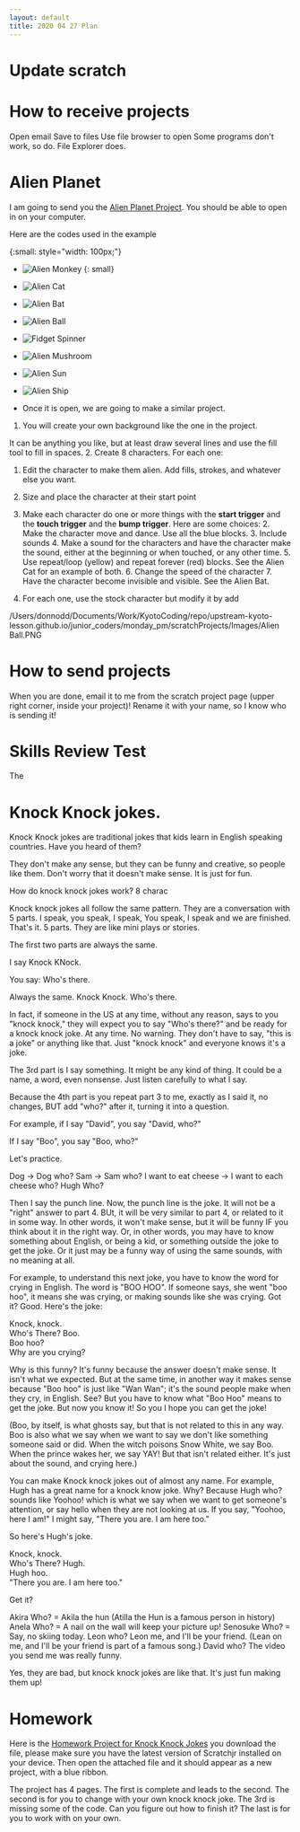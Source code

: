 ```yaml
---
layout: default
title: 2020 04 27 Plan 
---
```


# Update scratch

# How to receive projects

Open email 
Save to files 
Use file browser to open 
Some programs don't work, so do. File Explorer does.

# Alien Planet

I am going to send you the [Alien Planet Project](./scratchProjects/Y1R31Alienplanet.sjr). You should be able to open in on your computer. 

Here are the codes used in the example

{:small: style="width: 100px;"}
* ![Alien Monkey](./scratchProjects/Images/Alien%20Monkey.PNG)
{: small}

* ![Alien Cat](./scratchProjects/Images/Alien%20Cat.PNG)
* ![Alien Bat](./scratchProjects/Images/Alien%20Bat.PNG)
* ![Alien Ball](./scratchProjects/Images/Alien%20Ball.PNG)
* ![Fidget Spinner](./scratchProjects/Images/Fidget%20Spinner.PNG)
* ![Alien Mushroom](./scratchProjects/Images/Alien%20Mushroom.PNG)
* ![Alien Sun](./scratchProjects/Images/Alien%20Sun.PNG)
* ![Alien Ship](./scratchProjects/Images/Alien%20Ship.PNG)

* Once it is open, we are going to make a similar project. 

1. You will create your own background like the one in the project. 

It can be anything you like, but at least draw several lines and use the fill tool to fill in spaces.
2. Create 8 characters. For each one:
   1. Edit the character to make them alien. Add fills, strokes, and whatever else you want.
   2. Size and place the character at their start point
3. Make each character do one or more things with the **start trigger** and the **touch trigger** and the **bump trigger**. Here are some choices: 
   2. Make the character move and dance. Use all the blue blocks.
   3. Include sounds
   4. Make a sound for the characters and have the character make the sound, either at the beginning or when touched, or any other time.
   5. Use repeat/loop (yellow) and repeat forever (red) blocks. See the Alien Cat for an example of both.
   6. Change the speed of the character
   7. Have the character become invisible and visible. See the Alien Bat.

   
4. For each one, use the stock character but modify it by add

/Users/donnodd/Documents/Work/KyotoCoding/repo/upstream-kyoto-lesson.github.io/junior_coders/monday_pm/scratchProjects/Images/Alien Ball.PNG

# How to send projects

When you are done, email it to me from the scratch project page (upper right corner, inside your project)! Rename it with your name, so I know who is sending it!

# Skills Review Test

The 

# Knock Knock jokes.

Knock Knock jokes are traditional jokes that kids learn in English speaking countries. Have you heard of them?

They don't make any sense, but they can be funny and creative, so people like them. Don't worry that it doesn't make sense. It is just for fun. 

How do knock knock jokes work? 8 charac

Knock knock jokes all follow the same pattern. They are a conversation with 5 parts. I speak, you speak, I speak, You speak, I speak and we are finished. That's it. 5 parts. They are like mini plays or stories. 


The first two parts are always the same.

I say Knock KNock.

You say: Who's there.

Always the same. Knock Knock. Who's there. 

In fact, if someone in the US at any time, without any reason, says to you "knock knock," they will expect you to say "Who's there?" and be ready for a knock knock joke. At any time. No warning. They don't have to say, "this is a joke" or anything like that. Just "knock knock" and everyone knows it's a joke.

The 3rd part is I say something. It might be any kind of thing. It could be a name, a word, even nonsense. Just listen carefully to what I say.

Because the 4th part is you repeat part 3 to me, exactly as I said it, no changes, BUT add "who?" after it, turning it into a question.

For example, if I say "David", you say "David, who?"

If I say "Boo", you say "Boo, who?"

Let's practice. 

Dog -> Dog who? 
Sam -> Sam who?
I want to eat cheese -> I want to each cheese who?
Hugh Who?

Then I say the punch line. Now, the punch line is the joke. It will not be a "right" answer to part 4. BUt, it will be very similar to part 4, or related to it in some way. In other words, it won't make sense, but it will be funny IF you think about it in the right way. Or, in other words, you may have to know something about English, or being a kid, or something outside the joke to get the joke. Or it just may be a funny way of using the same sounds, with no meaning at all.

For example, to understand this next joke, you have to know the word for crying in English. The word is "BOO HOO". If someone says, she went "boo hoo", it means she was crying, or making sounds like she was crying. Got it? Good. Here's the joke:

Knock, knock.  
Who's There?
Boo.  
Boo hoo?  
Why are you crying?

Why is this funny? It's funny because the answer doesn't make sense. It isn't what we expected. But at the same time, in another way it makes sense because "Boo hoo" is just like "Wan Wan"; it's the sound people make when they cry, in English. See? But you have to know what "Boo Hoo" means to get the joke. But now you know it! So you I hope you can get the joke!

(Boo, by itself, is what ghosts say, but that is not related to this in any way. Boo is also what we say when we want to say we don't like something someone said or did. When the witch poisons Snow White, we say Boo. When the prince wakes her, we say YAY! But that isn't related either. It's just about the sound, and crying here.)

You can make Knock knock jokes out of almost any name. For example, Hugh has a great name for a knock know joke. Why? Because Hugh who? sounds like Yoohoo! which is what we say when we want to get someone's attention, or say hello when they are not looking at us. If you say, "Yoohoo, here I am!" I might say, "There you are. I am here too."

So here's Hugh's joke.

Knock, knock.  
Who's There?
Hugh.  
Hugh hoo.  
"There you are. I am here too."

Get it?

Akira Who? = Akila the hun  (Atilla the Hun is a famous person in history)
Anela Who? = A nail on the wall will keep your picture up!
Senosuke Who? = Say, no skiing today.
Leon who? Leon me, and I'll be your friend. (Lean on me, and I'll be your friend is part of a famous song.)
David who? The video you send me was really funny. 

Yes, they are bad, but knock knock jokes are like that. It's just fun making them up!

# Homework
Here is the [Homework Project for Knock Knock Jokes](./scratchProjects/20200427KnockKnock.sjr)
you download the file, please make sure you have the latest version of Scratchjr installed on your device. Then open the attached file and it should appear as a new project, with a blue ribbon.

The project has 4 pages. The first is complete and leads to the second. The second is for you to change with your own knock knock joke. The 3rd is missing some of the code. Can you figure out how to finish it? The last is for you to work with on your own. 


